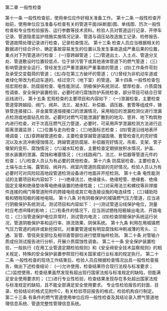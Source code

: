 第二章  一般性检查

第十一条  一般性检查前，使用单位应作好相关准备工作。
第十二条  一般性检查开始前，使用单位应当准备与检查有关的管道平面(纵断面)图、单线图、历次一般性检查和专业性检验报告、运行参数等技术资料。检验人员对管道运行记录、开停车记录、管道隐患监护措施实施情况记录、管道与调压站改造施工记录、检修报告、管道故障处理记录进行检查，记录检查情况。
第十三条  检查人员应当根据相关的数据进行综合评价，确定事故容易发生的位置以及发生事故造成严重后果的位置，重点对下列管道进行检查：
(一)穿跨越管道；
(二)管道出土、入土点、管道分叉处、管道敷设时位置较低点、位于排污管下或其他液体管道下的燃气管道；
(三)影响管道安全运行，曾经发生过严重泄漏和严重事故的管道；
(四)工作条件苛刻及承受交变载荷的管道；
(五)存在第三方破坏的管道；
(六)曾经为非机动车道或者绿化带改为机动车道的、经过空穴（地下室）的管道。
第十四条  一般性检查包括宏观检查、防腐层检查、电性能测试、阴极保护系统测试、壁厚检查、介质腐蚀性调查、安全保护装置检验，必要时进行腐蚀防护系统检查，部分项目可结合日常巡线进行。
第十五条  宏观检查的主要项目和内容如下：
(一)泄漏检查，主要检查管道穿跨越段、阀门、阀井、法兰、凝水缸、补偿器、调压器、套管等组成件，铸铁管连接接口、非金属管道熔接接口的泄漏情况，采用相应的泄漏检测仪进行泄漏点检测或地面钻孔检测，必要时对燃气可能泄漏扩散到的地沟、窨井、地下构筑物内进行检查，对于次高压燃气压力管道，必要时，可采用声学泄漏检测方法进行远距离泄漏监测；
(二)位置与走向检查；
(三)地面标志检查；
(四)管道沿线地表环境调查；
(五)穿跨越管道检查，主要检查穿越管道锚固墩、套管检查孔的完好情况以及水流冲刷侵蚀情况，跨越管道防腐层、补偿器完好情况，吊索、支架、管子墩架的变形、腐蚀情况；
(六)凝水缸检查，主要检查定期排放积水情况，护盖、排水装置的泄漏、腐蚀和堵塞情况；
(七)线路阀门、法兰、补偿器等管道元件的检查；
(八)检查人员认为有必要的其他检查。
第十六条  防腐层检查，主要检查入土端与出土端、露管段、阀井内、阀室内管道防腐层的完好情况。检验人员认为有必要时可对风险较高地段管道检测设备进行地面非开挖检测。
第十七条  电性能测试的主要项目和内容如下：
(一)绝缘法兰、绝缘接头、绝缘短管、绝缘套、绝缘固定支墩和绝缘垫块等电绝缘装置的绝缘性能；
(二)对采用法兰和螺纹等非焊接件连接的阀门等管道附件的跨接电缆或其它电连接设施的电连续性；
(三)辅助阳极和牺牲阳极的接地电阻。
第十八条  对有阴极保护的城镇燃气压力管道，应当进行阴极保护系统测试。测试项目和内容如下：
(一)测试管道沿线保护电位，测量时应考虑IR降的影响；
(二)有条件的情况下，应当测试牺牲阳极输出电流、开路电位； 
(三)当管道保护电位异常时，测试管内电流；
(四)检查阴极保护系统运行状况，管道阴极保护率和运行率、排流效果、阴保系统。
第十九条  利用在用城镇燃气压力管道的阀井或新挖探坑，对重要管道或有明显腐蚀和冲刷减薄的弯头、三通、盲管、管径突变部位及相邻直管部位进行壁厚抽样检测。
第二十条  对管输介质成份测试报告进行分析，开展介质腐蚀性调查。
第二十一条  安全保护装置检验，一般执行《在用工业管道定期检验规则》和《安全阀安全技术监察规则》的相关规定，特殊的安全保护装置参照现行相关国家或行业标准的规定执行。
第二十二条  一般性检查的现场工作结束后，检验人员应根据检查情况出具一般性检查报告，做出下述检查结论： 
(一)允许使用，检查结果符合现行法规与标准要求；
(二)监控使用，检查结果虽然发现有超出现行国家法规与标准规定的缺陷，但能满足安全使用要求的；
(三)进行专业性检验，检查结果发现存在多处超出国家法规与标准规定的缺陷，且不能全部满足安全使用要求。
专业性检验报告的封面、目录、检验结论的格式见附件C，有关检验项目报告的格式，检验机构自行制定。
第二十三条  有条件的燃气管道使用单位应将一般性检查及其结论录入燃气管道地理信息系统、管道完整性管理信息系统。


